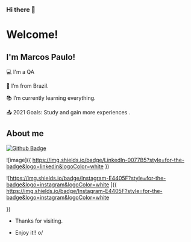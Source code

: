 ### Hi there 👋

# Welcome!

 

## I'm Marcos Paulo!

 

:computer: I'm a QA 

:house_with_garden: I’m from Brazil.

:books: I’m currently learning everything.

:outbox_tray: 2021 Goals: Study and gain more experiences .

 

## About me

[![Github Badge](https://img.shields.io/badge/-Github-000?style=flat-square&logo=Github&logoColor=white&link=https://github.com/marcospaulo7)](https://github.com/marcospaulo7)

![image]({ https://img.shields.io/badge/LinkedIn-0077B5?style=for-the-badge&logo=linkedin&logoColor=white
})

![https://img.shields.io/badge/Instagram-E4405F?style=for-the-badge&logo=instagram&logoColor=white
]({ https://img.shields.io/badge/Instagram-E4405F?style=for-the-badge&logo=instagram&logoColor=white

})


- Thanks for visiting.

- Enjoy it!! o/
<!--
**marcospaulo7/marcospaulo7** is a ✨ _special_ ✨ repository because its `README.md` (this file) appears on your GitHub profile.

Here are some ideas to get you started:

- 🔭 I’m currently working on ...
- 🌱 I’m currently learning ...
- 👯 I’m looking to collaborate on ...
- 🤔 I’m looking for help with ...
- 💬 Ask me about ...
- 📫 How to reach me: ...
- 😄 Pronouns: ...
- ⚡ Fun fact: ...
-->
